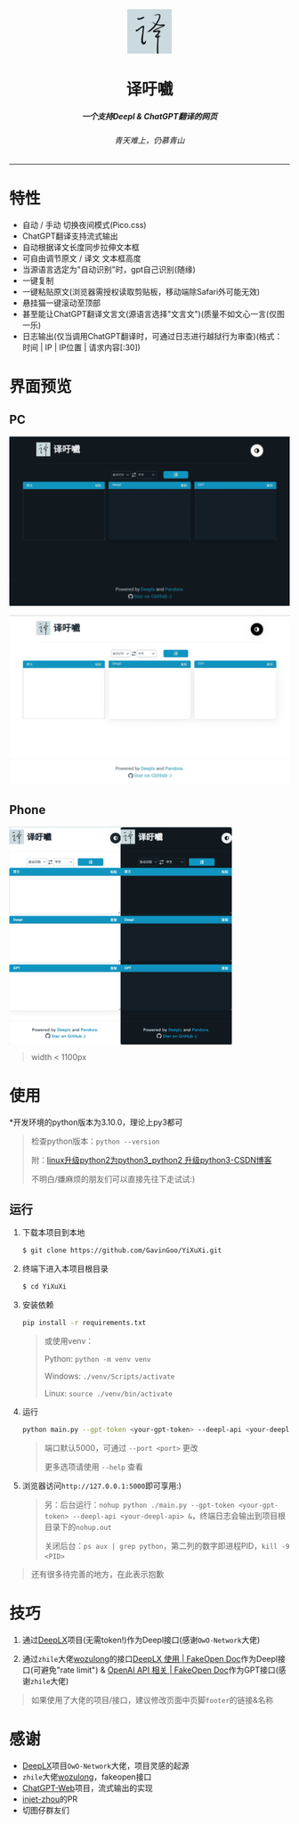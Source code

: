 <div align="center">
<img src="./assets/img/header.jpg" style="width:80px;height:80px;" />

<h1 align="center">译吁嚱</h1>

<h5 align="center">一个支持Deepl & ChatGPT翻译的网页</h5>

<h6 align="center">青天难上，仍慕青山</h6>
</div>

----

# 特性

- 自动 / 手动 切换夜间模式(Pico.css)
- ChatGPT翻译支持流式输出
- 自动根据译文长度同步拉伸文本框
- 可自由调节原文 / 译文 文本框高度
- 当源语言选定为"自动识别"时，gpt自己识别(随缘)
- 一键复制
- 一键粘贴原文(浏览器需授权读取剪贴板，移动端除Safari外可能无效)
- 悬挂猫一键滚动至顶部
- 甚至能让ChatGPT翻译文言文(源语言选择"文言文")(质量不如文心一言(仅图一乐)
- 日志输出(仅当调用ChatGPT翻译时，可通过日志进行越狱行为审查)(格式：时间 |  IP |  IP位置 |  请求内容[:30])



# 界面预览

## PC

![dark](./screenshot/dark.jpg)

![light](./screenshot/light.jpg)

## Phone

<div style="display: flex;">
<img src="./screenshot/mobie_light.png" alt="mobie" style="zoom: 50%;width:400px;" />
<img src="./screenshot/mobie_dark.png" alt="mobie" style="zoom: 50%;width:400px;" />
</div>

> width < 1100px



# 使用

*开发环境的python版本为3.10.0，理论上py3都可

> 检查python版本：`python --version`
>
> 附：[linux升级python2为python3_python2 升级python3-CSDN博客](https://blog.csdn.net/weixin_40283268/article/details/133797294)
>
> 不明白/嫌麻烦的朋友们可以直接先往下走试试:)



## 运行
1. 下载本项目到本地
   ```bash
   $ git clone https://github.com/GavinGoo/YiXuXi.git
   ```

2. 终端下进入本项目根目录
   ```bash
   $ cd YiXuXi
   ```

3. 安装依赖
   ```bash
   pip install -r requirements.txt
   ```
   
   >
   > 或使用venv：
   >
   > Python: `python -m venv venv`
   >
   > Windows: `./venv/Scripts/activate`
   >
   > Linux: `source ./venv/bin/activate`
   
5. 运行
   ```bash
   python main.py --gpt-token <your-gpt-token> --deepl-api <your-deepl-api>
   ```
   
   >
   > 端口默认5000，可通过 `--port <port>` 更改
   >
   > 更多选项请使用 `--help` 查看
   
6. 浏览器访问`http://127.0.0.1:5000`即可享用:)
   >
   > 另：后台运行：`nohup python ./main.py --gpt-token <your-gpt-token> --deepl-api <your-deepl-api> &`，终端日志会输出到项目根目录下的`nohup.out`
   >
   >    关闭后台：`ps aux | grep python`，第二列的数字即进程PID，`kill -9 <PID>`

> 还有很多待完善的地方，在此表示抱歉



# 技巧

1. 通过[DeepLX](https://github.com/OwO-Network/DeepLX)项目(无需token!)作为Deepl接口(感谢`OwO-Network`大佬)

2. 通过`zhile`大佬[wozulong](https://github.com/wozulong)的接口[DeepLX 使用 | FakeOpen Doc](https://fakeopen.org/DeepLX/)作为Deepl接口(可避免"rate limit") & [OpenAI API 相关 | FakeOpen Doc](https://fakeopen.org/Pandora/#openai-api-相关)作为GPT接口(感谢`zhile`大佬)

> 如果使用了大佬的项目/接口，建议修改页面中页脚`footer`的链接&名称



# 感谢

- [DeepLX](https://github.com/OwO-Network/DeepLX)项目`OwO-Network`大佬，项目灵感的起源
- `zhile`大佬[wozulong](https://github.com/wozulong)，fakeopen接口
- [ChatGPT-Web](https://github.com/LiangYang666/ChatGPT-Web)项目，流式输出的实现
- [injet-zhou](https://github.com/injet-zhou)的PR
- 切图仔群友们
